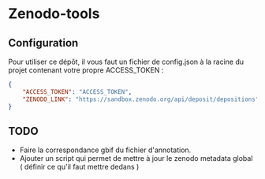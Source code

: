 # Zenodo-tools

## Configuration

Pour utiliser ce dépôt, il vous faut un fichier de config.json à la racine du projet contenant votre propre ACCESS_TOKEN :

```json
{
    "ACCESS_TOKEN": "ACCESS_TOKEN",
    "ZENODO_LINK": "https://sandbox.zenodo.org/api/deposit/depositions"
}
```

## TODO

- Faire la correspondance gbif du fichier d'annotation.
- Ajouter un script qui permet de mettre à jour le zenodo metadata global ( définir ce qu'il faut mettre dedans )